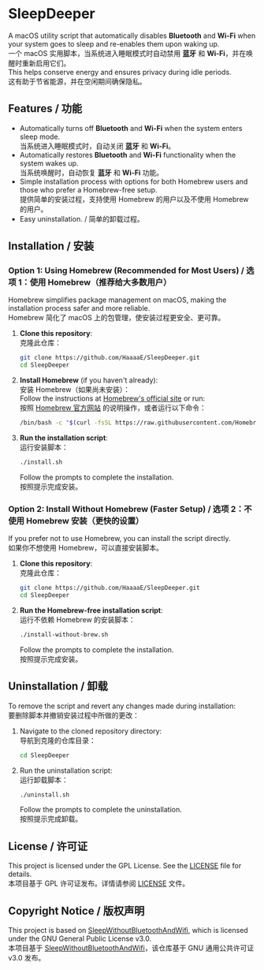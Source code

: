 # SleepDeeper

A macOS utility script that automatically disables **Bluetooth** and **Wi-Fi** when your system goes to sleep and re-enables them upon waking up.  
一个 macOS 实用脚本，当系统进入睡眠模式时自动禁用 **蓝牙** 和 **Wi-Fi**，并在唤醒时重新启用它们。  
This helps conserve energy and ensures privacy during idle periods.  
这有助于节省能源，并在空闲期间确保隐私。


## Features / 功能
- Automatically turns off **Bluetooth** and **Wi-Fi** when the system enters sleep mode.  
  当系统进入睡眠模式时，自动关闭 **蓝牙** 和 **Wi-Fi**。
- Automatically restores **Bluetooth** and **Wi-Fi** functionality when the system wakes up.  
  当系统唤醒时，自动恢复 **蓝牙** 和 **Wi-Fi** 功能。
- Simple installation process with options for both Homebrew users and those who prefer a Homebrew-free setup.  
  提供简单的安装过程，支持使用 Homebrew 的用户以及不使用 Homebrew 的用户。
- Easy uninstallation. / 简单的卸载过程。


## Installation / 安装

### Option 1: Using Homebrew (Recommended for Most Users) / 选项 1：使用 Homebrew（推荐给大多数用户）
Homebrew simplifies package management on macOS, making the installation process safer and more reliable.  
Homebrew 简化了 macOS 上的包管理，使安装过程更安全、更可靠。

1. **Clone this repository**:  
   克隆此仓库：
   ```bash
   git clone https://github.com/HaaaaE/SleepDeeper.git
   cd SleepDeeper
   ```

2. **Install Homebrew** (if you haven't already):  
   安装 Homebrew（如果尚未安装）：  
   Follow the instructions at [Homebrew's official site](https://brew.sh/) or run:  
   按照 [Homebrew 官方网站](https://brew.sh/) 的说明操作，或者运行以下命令：
   ```bash
   /bin/bash -c "$(curl -fsSL https://raw.githubusercontent.com/Homebrew/install/HEAD/install.sh)"
   ```

3. **Run the installation script**:  
   运行安装脚本：
   ```bash
   ./install.sh
   ```
   Follow the prompts to complete the installation.  
   按照提示完成安装。


### Option 2: Install Without Homebrew (Faster Setup) / 选项 2：不使用 Homebrew 安装（更快的设置）
If you prefer not to use Homebrew, you can install the script directly.  
如果你不想使用 Homebrew，可以直接安装脚本。

1. **Clone this repository**:  
   克隆此仓库：
   ```bash
   git clone https://github.com/HaaaaE/SleepDeeper.git
   cd SleepDeeper
   ```

2. **Run the Homebrew-free installation script**:  
   运行不依赖 Homebrew 的安装脚本：
   ```bash
   ./install-without-brew.sh
   ```
   Follow the prompts to complete the installation.  
   按照提示完成安装。


## Uninstallation / 卸载
To remove the script and revert any changes made during installation:  
要删除脚本并撤销安装过程中所做的更改：

1. Navigate to the cloned repository directory:  
   导航到克隆的仓库目录：
   ```bash
   cd SleepDeeper
   ```

2. Run the uninstallation script:  
   运行卸载脚本：
   ```bash
   ./uninstall.sh
   ```
   Follow the prompts to complete the uninstallation.  
   按照提示完成卸载。


## License / 许可证
This project is licensed under the GPL License. See the [LICENSE](LICENSE) file for details.  
本项目基于 GPL 许可证发布。详情请参阅 [LICENSE](LICENSE) 文件。


## Copyright Notice / 版权声明
This project is based on [SleepWithoutBluetoothAndWifi](https://github.com/dreamncn/SleepWithoutBluetoothAndWifi), which is licensed under the GNU General Public License v3.0.  
本项目基于 [SleepWithoutBluetoothAndWifi](https://github.com/dreamncn/SleepWithoutBluetoothAndWifi)，该仓库基于 GNU 通用公共许可证 v3.0 发布。
